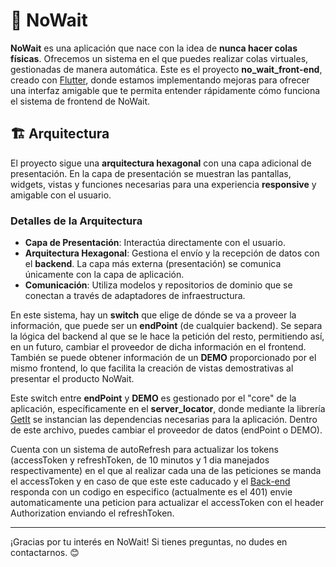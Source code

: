 # 🚀 NoWait

**NoWait** es una aplicación que nace con la idea de **nunca hacer colas físicas**. Ofrecemos un sistema en el que puedes realizar colas virtuales, gestionadas de manera automática. Este es el proyecto **no_wait_front-end**, creado con [Flutter](https://flutter.dev), donde estamos implementando mejoras para ofrecer una interfaz amigable que te permita entender rápidamente cómo funciona el sistema de frontend de NoWait.

## 🏗️ Arquitectura

El proyecto sigue una **arquitectura hexagonal** con una capa adicional de presentación. En la capa de presentación se muestran las pantallas, widgets, vistas y funciones necesarias para una experiencia **responsive** y amigable con el usuario. 

### Detalles de la Arquitectura

- **Capa de Presentación**: Interactúa directamente con el usuario.
- **Arquitectura Hexagonal**: Gestiona el envío y la recepción de datos con el **backend**. La capa más externa (presentación) se comunica únicamente con la capa de aplicación.
- **Comunicación**: Utiliza modelos y repositorios de dominio que se conectan a través de adaptadores de infraestructura. 

En este sistema, hay un **switch** que elige de dónde se va a proveer la información, que puede ser un **endPoint** (de cualquier backend). Se separa la lógica del backend al que se le hace la petición del resto, permitiendo así, en un futuro, cambiar el proveedor de dicha información en el frontend. También se puede obtener información de un **DEMO** proporcionado por el mismo frontend, lo que facilita la creación de vistas demostrativas al presentar el producto NoWait.

Este switch entre **endPoint** y **DEMO** es gestionado por el "core" de la aplicación, específicamente en el **server_locator**, donde mediante la librería [GetIt](https://pub.dev/packages/get_it) se instancian las dependencias necesarias para la aplicación. Dentro de este archivo, puedes cambiar el proveedor de datos (endPoint o DEMO).

Cuenta con un sistema de autoRefresh para actualizar los tokens (accessToken y refreshToken, de 10 minutos y 1 dia manejados respectivamente) en el que al realizar cada una de las peticiones se manda el accessToken y en caso de que este este caducado y el [Back-end](https://github.com/Skrillboss/no_wait_backEnd) responda con un codigo en especifico (actualmente es el 401) envie automaticamente una peticion para actualizar el accessToken con el header Authorization enviando el refreshToken.

---

¡Gracias por tu interés en NoWait! Si tienes preguntas, no dudes en contactarnos. 😊

